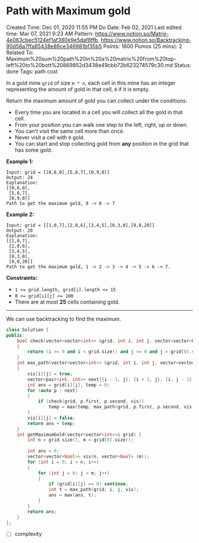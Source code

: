 # Path with Maximum gold

Created Time: Dec 01, 2020 11:55 PM
Do Date: Feb 02, 2021
Last edited time: Mar 07, 2021 9:23 AM
Pattern: https://www.notion.so/Matrix-4e063cbec5124ef1af380e9e5daf8ffb, https://www.notion.so/Backtracking-90d58a7ffa85438e86ce346981bf35b5
Points: 1600
Pomos (25 mins): 2
Related To: Maximum%20sum%20path%20in%20a%20matrix%20from%20top-left%20to%20bott%20869852d3438e49cbb72b623274579c30.md
Status: done
Tags: path cost

In a gold mine `grid` of size `m * n`, each cell in this mine has an integer representing the amount of gold in that cell, `0` if it is empty.

Return the maximum amount of gold you can collect under the conditions:

- Every time you are located in a cell you will collect all the gold in that cell.
- From your position you can walk one step to the left, right, up or down.
- You can't visit the same cell more than once.
- Never visit a cell with `0` gold.
- You can start and stop collecting gold from **any** position in the grid that has some gold.

**Example 1:**

```
Input: grid = [[0,6,0],[5,8,7],[0,9,0]]
Output: 24
Explanation:
[[0,6,0],
 [5,8,7],
 [0,9,0]]
Path to get the maximum gold, 9 -> 8 -> 7
```

**Example 2:**

```
Input: grid = [[1,0,7],[2,0,6],[3,4,5],[0,3,0],[9,0,20]]
Output: 28
Explanation:
[[1,0,7],
 [2,0,6],
 [3,4,5],
 [0,3,0],
 [9,0,20]]
Path to get the maximum gold, 1 -> 2 -> 3 -> 4 -> 5 -> 6 -> 7.
```

**Constraints:**

- `1 <= grid.length, grid[i].length <= 15`
- `0 <= grid[i][j] <= 100`
- There are at most **25** cells containing gold.

---

We can use backtracking to find the maximum. 

```cpp
class Solution {
public:
    bool check(vector<vector<int>> &grid, int i, int j, vector<vector<bool>> &vis)
    {
        return (i >= 0 and i < grid.size() and j >= 0 and j < grid[0].size() and grid[i][j] != 0 and vis[i][j] == false);
    }
    int max_path(vector<vector<int>> &grid, int i, int j, vector<vector<bool>> &vis)
    {
        vis[i][j] = true; 
        vector<pair<int, int>> next{{i - 1, j}, {i + 1, j}, {i, j - 1}, {i, j + 1}}; 
        int ans = grid[i][j], temp = 0; 
        for (auto p : next)
        {
            if (check(grid, p.first, p.second, vis))
                temp = max(temp, max_path(grid, p.first, p.second, vis)); 
        }
        vis[i][j] = false;
        return ans + temp; 
    }
    int getMaximumGold(vector<vector<int>>& grid) {
        int n = grid.size(), m = grid[0].size(); 
        
        int ans = 0; 
        vector<vector<bool>> vis(n, vector<bool> (m));
        for (int i = 0; i < n; i++)
        {
            for (int j = 0; j < m; j++)
            {
                if (grid[i][j] == 0) continue;  
                int t = max_path(grid, i, j, vis); 
                ans = max(ans, t); 
            }
        }
        return ans; 
    }
};
```

- [ ]  complexity